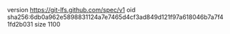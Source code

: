 version https://git-lfs.github.com/spec/v1
oid sha256:6db0a962e5898831124a7e7465d4cf3ad849d121f97a618046b7a7f41fd2b031
size 1100

